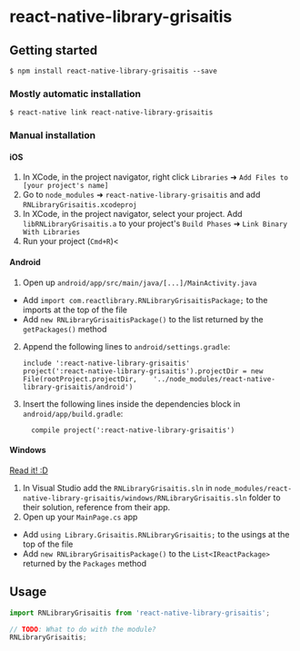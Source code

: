 
# react-native-library-grisaitis

## Getting started

`$ npm install react-native-library-grisaitis --save`

### Mostly automatic installation

`$ react-native link react-native-library-grisaitis`

### Manual installation


#### iOS

1. In XCode, in the project navigator, right click `Libraries` ➜ `Add Files to [your project's name]`
2. Go to `node_modules` ➜ `react-native-library-grisaitis` and add `RNLibraryGrisaitis.xcodeproj`
3. In XCode, in the project navigator, select your project. Add `libRNLibraryGrisaitis.a` to your project's `Build Phases` ➜ `Link Binary With Libraries`
4. Run your project (`Cmd+R`)<

#### Android

1. Open up `android/app/src/main/java/[...]/MainActivity.java`
  - Add `import com.reactlibrary.RNLibraryGrisaitisPackage;` to the imports at the top of the file
  - Add `new RNLibraryGrisaitisPackage()` to the list returned by the `getPackages()` method
2. Append the following lines to `android/settings.gradle`:
  	```
  	include ':react-native-library-grisaitis'
  	project(':react-native-library-grisaitis').projectDir = new File(rootProject.projectDir, 	'../node_modules/react-native-library-grisaitis/android')
  	```
3. Insert the following lines inside the dependencies block in `android/app/build.gradle`:
  	```
      compile project(':react-native-library-grisaitis')
  	```

#### Windows
[Read it! :D](https://github.com/ReactWindows/react-native)

1. In Visual Studio add the `RNLibraryGrisaitis.sln` in `node_modules/react-native-library-grisaitis/windows/RNLibraryGrisaitis.sln` folder to their solution, reference from their app.
2. Open up your `MainPage.cs` app
  - Add `using Library.Grisaitis.RNLibraryGrisaitis;` to the usings at the top of the file
  - Add `new RNLibraryGrisaitisPackage()` to the `List<IReactPackage>` returned by the `Packages` method


## Usage
```javascript
import RNLibraryGrisaitis from 'react-native-library-grisaitis';

// TODO: What to do with the module?
RNLibraryGrisaitis;
```
  